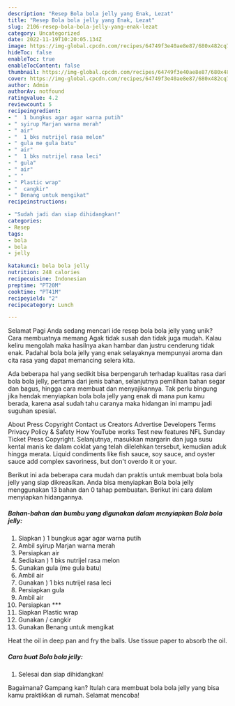 ```yaml
---
description: "Resep Bola bola jelly yang Enak, Lezat"
title: "Resep Bola bola jelly yang Enak, Lezat"
slug: 2106-resep-bola-bola-jelly-yang-enak-lezat
category: Uncategorized
date: 2022-11-19T10:20:05.134Z
image: https://img-global.cpcdn.com/recipes/64749f3e40ae8e87/680x482cq70/bola-bola-jelly-foto-resep-utama.jpg
hideToc: false
enableToc: true
enableTocContent: false
thumbnail: https://img-global.cpcdn.com/recipes/64749f3e40ae8e87/680x482cq70/bola-bola-jelly-foto-resep-utama.jpg
cover: https://img-global.cpcdn.com/recipes/64749f3e40ae8e87/680x482cq70/bola-bola-jelly-foto-resep-utama.jpg
author: Admin
authorAv: notfound
ratingvalue: 4.2
reviewcount: 5
recipeingredient:
- "  1 bungkus agar agar warna putih"
- " syirup Marjan warna merah"
- " air"
- "  1 bks nutrijel rasa melon"
- " gula me gula batu"
- " air"
- "  1 bks nutrijel rasa leci"
- " gula"
- " air"
- " "
- " Plastic wrap"
- "  cangkir"
- " Benang untuk mengikat"
recipeinstructions:

- "Sudah jadi dan siap dihidangkan!"
categories:
- Resep
tags:
- bola
- bola
- jelly

katakunci: bola bola jelly 
nutrition: 248 calories
recipecuisine: Indonesian
preptime: "PT20M"
cooktime: "PT41M"
recipeyield: "2"
recipecategory: Lunch

---
```



Selamat Pagi Anda sedang mencari ide resep bola bola jelly yang unik? Cara membuatnya memang Agak tidak susah dan tidak juga mudah. Kalau keliru mengolah maka hasilnya akan hambar dan justru cenderung tidak enak. Padahal bola bola jelly yang enak selayaknya mempunyai aroma dan cita rasa yang dapat memancing selera kita.


Ada beberapa hal yang sedikit bisa berpengaruh terhadap kualitas rasa dari bola bola jelly, pertama dari jenis bahan, selanjutnya pemilihan bahan segar dan bagus, hingga cara membuat dan menyajikannya. Tak perlu bingung jika hendak menyiapkan bola bola jelly yang enak di mana pun kamu berada, karena asal sudah tahu caranya maka hidangan ini mampu jadi suguhan spesial.

About Press Copyright Contact us Creators Advertise Developers Terms Privacy Policy &amp; Safety How YouTube works Test new features NFL Sunday Ticket Press Copyright. Selanjutnya, masukkan margarin dan juga susu kental manis ke dalam coklat yang telah dilelehkan tersebut, kemudian aduk hingga merata. Liquid condiments like fish sauce, soy sauce, and oyster sauce add complex savoriness, but don&#39;t overdo it or your.


Berikut ini ada beberapa cara mudah dan praktis untuk membuat bola bola jelly yang siap dikreasikan. Anda bisa menyiapkan Bola bola jelly menggunakan 13 bahan dan 0 tahap pembuatan. Berikut ini cara dalam menyiapkan hidangannya.

<!--inarticleads1-->

##### Bahan-bahan dan bumbu yang digunakan dalam menyiapkan Bola bola jelly:

1. Siapkan  ) 1 bungkus agar agar warna putih
1. Ambil  syirup Marjan warna merah
1. Persiapkan  air
1. Sediakan  ) 1 bks nutrijel rasa melon
1. Gunakan  gula (me gula batu)
1. Ambil  air
1. Gunakan  ) 1 bks nutrijel rasa leci
1. Persiapkan  gula
1. Ambil  air
1. Persiapkan  ***
1. Siapkan  Plastic wrap
1. Gunakan  / cangkir
1. Gunakan  Benang untuk mengikat


Heat the oil in deep pan and fry the balls. Use tissue paper to absorb the oil. 

<!--inarticleads2-->

##### Cara buat Bola bola jelly:


1. Selesai dan siap dihidangkan!



Bagaimana? Gampang kan? Itulah cara membuat bola bola jelly yang bisa kamu praktikkan di rumah. Selamat mencoba!
